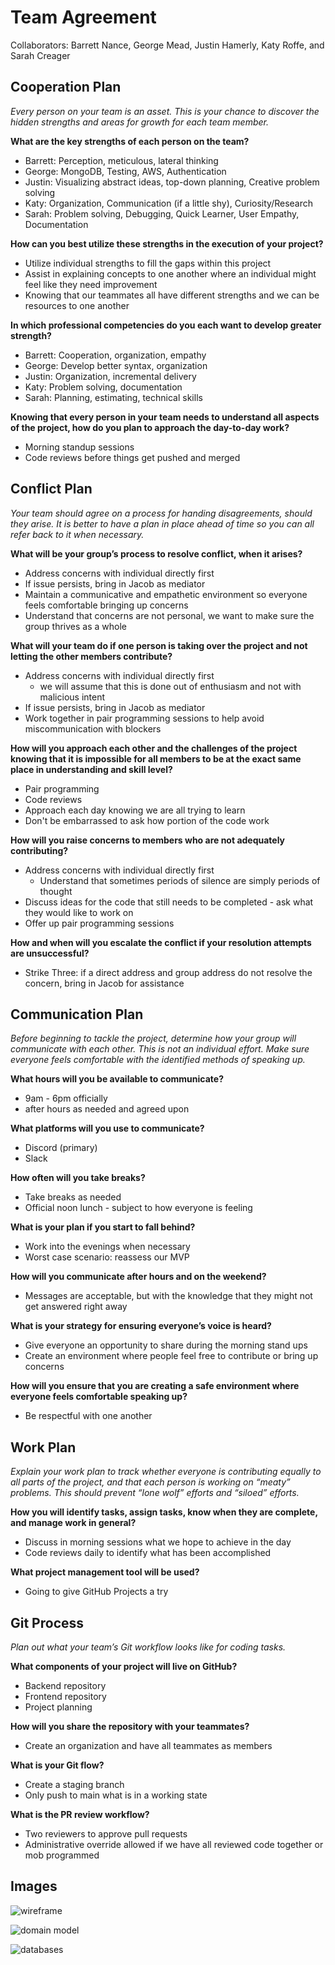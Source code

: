# Team Agreement

Collaborators: Barrett Nance, George Mead, Justin Hamerly, Katy Roffe, and Sarah Creager

## Cooperation Plan

*Every person on your team is an asset. This is your chance to discover the hidden strengths and areas for growth for each team member.*

**What are the key strengths of each person on the team?**

- Barrett: Perception, meticulous, lateral thinking
- George: MongoDB, Testing, AWS, Authentication
- Justin: Visualizing abstract ideas, top-down planning, Creative problem solving
- Katy: Organization, Communication (if a little shy), Curiosity/Research
- Sarah: Problem solving, Debugging, Quick Learner, User Empathy, Documentation

**How can you best utilize these strengths in the execution of your project?**

- Utilize individual strengths to fill the gaps within this project
- Assist in explaining concepts to one another where an individual might feel like they need improvement
- Knowing that our teammates all have different strengths and we can be resources to one another

**In which professional competencies do you each want to develop greater strength?**

- Barrett: Cooperation, organization, empathy
- George: Develop better syntax, organization
- Justin: Organization, incremental delivery
- Katy: Problem solving, documentation
- Sarah: Planning, estimating, technical skills

**Knowing that every person in your team needs to understand all aspects of the project, how do you plan to approach the day-to-day work?**

- Morning standup sessions
- Code reviews before things get pushed and merged

## Conflict Plan

*Your team should agree on a process for handing disagreements, should they arise. It is better to have a plan in place ahead of time so you can all refer back to it when necessary.*

**What will be your group’s process to resolve conflict, when it arises?**

- Address concerns with individual directly first
- If issue persists, bring in Jacob as mediator
- Maintain a communicative and empathetic environment so everyone feels comfortable bringing up concerns
- Understand that concerns are not personal, we want to make sure the group thrives as a whole

**What will your team do if one person is taking over the project and not letting the other members contribute?**

- Address concerns with individual directly first
  - we will assume that this is done out of enthusiasm and not with malicious intent
- If issue persists, bring in Jacob as mediator
- Work together in pair programming sessions to help avoid miscommunication with blockers

**How will you approach each other and the challenges of the project knowing that it is impossible for all members to be at the exact same place in understanding and skill level?**

- Pair programming
- Code reviews
- Approach each day knowing we are all trying to learn
- Don't be embarrassed to ask how portion of the code work

**How will you raise concerns to members who are not adequately contributing?**

- Address concerns with individual directly first
  - Understand that sometimes periods of silence are simply periods of thought
- Discuss ideas for the code that still needs to be completed - ask what they would like to work on
- Offer up pair programming sessions

**How and when will you escalate the conflict if your resolution attempts are unsuccessful?**

- Strike Three: if a direct address and group address do not resolve the concern, bring in Jacob for assistance

## Communication Plan

*Before beginning to tackle the project, determine how your group will communicate with each other. This is not an individual effort. Make sure everyone feels comfortable with the identified methods of speaking up.*

**What hours will you be available to communicate?**

- 9am - 6pm officially
- after hours as needed and agreed upon

**What platforms will you use to communicate?**

- Discord (primary)
- Slack

**How often will you take breaks?**

- Take breaks as needed
- Official noon lunch - subject to how everyone is feeling

**What is your plan if you start to fall behind?**

- Work into the evenings when necessary
- Worst case scenario: reassess our MVP

**How will you communicate after hours and on the weekend?**

- Messages are acceptable, but with the knowledge that they might not get answered right away

**What is your strategy for ensuring everyone’s voice is heard?**

- Give everyone an opportunity to share during the morning stand ups
- Create an environment where people feel free to contribute or bring up concerns

**How will you ensure that you are creating a safe environment where everyone feels comfortable speaking up?**

- Be respectful with one another

## Work Plan

*Explain your work plan to track whether everyone is contributing equally to all parts of the project, and that each person is working on “meaty” problems. This should prevent “lone wolf” efforts and “siloed” efforts.*

**How you will identify tasks, assign tasks, know when they are complete, and manage work in general?**

- Discuss in morning sessions what we hope to achieve in the day
- Code reviews daily to identify what has been accomplished

**What project management tool will be used?**

- Going to give GitHub Projects a try

## Git Process

*Plan out what your team’s Git workflow looks like for coding tasks.*

**What components of your project will live on GitHub?**

- Backend repository
- Frontend repository
- Project planning

**How will you share the repository with your teammates?**

- Create an organization and have all teammates as members

**What is your Git flow?**

- Create a staging branch
- Only push to main what is in a working state

**What is the PR review workflow?**

- Two reviewers to approve pull requests
- Administrative override allowed if we have all reviewed code together or mob programmed

## Images

![wireframe](./images/wireframe.jpg)

![domain model](./images/domainModel.jpg)

![databases](./images/databases.jpg)
